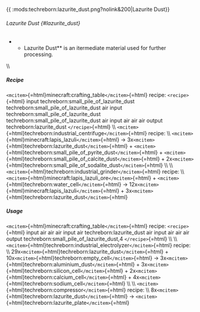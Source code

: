 {{ :mods:techreborn:lazurite_dust.png?nolink&200\|Lazurite Dust}}

###### Lazurite Dust {#lazurite_dust}

-   -   Lazurite Dust\*\* is an itermediate material used for further
        processing.

\\\\

##### Recipe

`<mcitem>`{=html}minecraft:crafting_table`</mcitem>`{=html} recipe:
`<recipe>`{=html} input techreborn:small_pile_of_lazurite_dust
techreborn:small_pile_of_lazurite_dust air input
techreborn:small_pile_of_lazurite_dust
techreborn:small_pile_of_lazurite_dust air input air air air output
techreborn:lazurite_dust `</recipe>`{=html} \\\\
`<mcitem>`{=html}techreborn:industrial_centrifuge`</mcitem>`{=html}
recipe: \\\\ `<mcitem>`{=html}minecraft:lapis_lazuli`</mcitem>`{=html}
-\> 3x`<mcitem>`{=html}techreborn:lazurite_dust`</mcitem>`{=html} +
`<mcitem>`{=html}techreborn:small_pile_of_pyrite_dust`</mcitem>`{=html} +
`<mcitem>`{=html}techreborn:small_pile_of_calcite_dust`</mcitem>`{=html} +
2x`<mcitem>`{=html}techreborn:small_pile_of_sodalite_dust`</mcitem>`{=html}
\\\\ \\\\
`<mcitem>`{=html}techreborn:industrial_grinder`</mcitem>`{=html} recipe:
\\\\ `<mcitem>`{=html}minecraft:lapis_lazuli_ore`</mcitem>`{=html} +
`<mcitem>`{=html}techreborn:water_cell`</mcitem>`{=html} -\>
12x`<mcitem>`{=html}minecraft:lapis_lazuli`</mcitem>`{=html} +
3x`<mcitem>`{=html}techreborn:lazurite_dust`</mcitem>`{=html}

##### Usage

`<mcitem>`{=html}minecraft:crafting_table`</mcitem>`{=html} recipe:
`<recipe>`{=html} input air air air input air techreborn:lazurite_dust
air input air air air output techreborn:small_pile_of_lazurite_dust,4
`</recipe>`{=html} \\\\ \\\\
`<mcitem>`{=html}techreborn:industrial_electrolyzer`</mcitem>`{=html}
recipe: \\\\
29x`<mcitem>`{=html}techreborn:lazurite_dust`</mcitem>`{=html} +
10x`<mcitem>`{=html}techreborn:empty_cell`</mcitem>`{=html} -\>
3x`<mcitem>`{=html}techreborn:aluminium_dust`</mcitem>`{=html} +
3x`<mcitem>`{=html}techreborn:silicon_cell`</mcitem>`{=html} +
2x`<mcitem>`{=html}techreborn:calcium_cell`</mcitem>`{=html} +
4x`<mcitem>`{=html}techreborn:sodium_cell`</mcitem>`{=html} \\\\ \\\\
`<mcitem>`{=html}techreborn:compressor`</mcitem>`{=html} recipe: \\\\
8x`<mcitem>`{=html}techreborn:lazurite_dust`</mcitem>`{=html} -\>
`<mcitem>`{=html}techreborn:lazurite_plate`</mcitem>`{=html}
